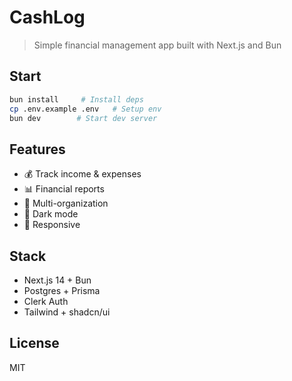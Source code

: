 # CashLog
> Simple financial management app built with Next.js and Bun

## Start
```bash
bun install     # Install deps
cp .env.example .env   # Setup env
bun dev        # Start dev server
```

## Features
- 💰 Track income & expenses
- 📊 Financial reports
- 👥 Multi-organization
- 🌙 Dark mode
- 📱 Responsive

## Stack
- Next.js 14 + Bun
- Postgres + Prisma
- Clerk Auth
- Tailwind + shadcn/ui

## License
MIT

